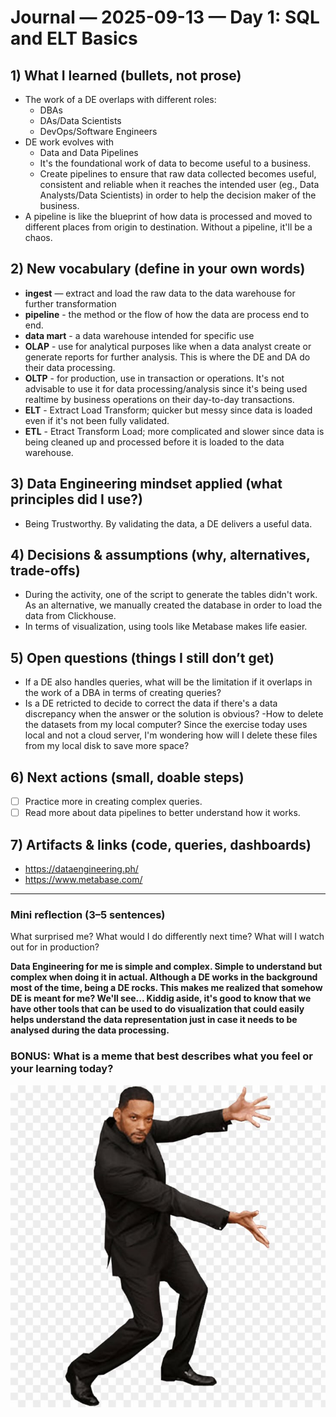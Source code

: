 # Journal — 2025-09-13 — Day 1: SQL and ELT Basics

## 1) What I learned (bullets, not prose)
- The work of a DE overlaps with different roles:
  * DBAs
  * DAs/Data Scientists
  * DevOps/Software Engineers
- DE work evolves with
    * Data and Data Pipelines
    * It's the foundational work of data to become useful to a business. 
    * Create pipelines to ensure that raw data collected becomes useful, consistent and reliable when it reaches the intended user (eg., Data Analysts/Data Scientists) in order to help the decision maker of the business.
- A pipeline is like the blueprint of how data is processed and moved to different places from origin to destination. Without a pipeline, it'll be a chaos.

## 2) New vocabulary (define in your own words)
- **ingest** — extract and load the raw data to the data warehouse for further transformation
- **pipeline** - the method or the flow of how the data are process end to end.  
- **data mart** - a data warehouse intended for specific use
- **OLAP** - use for analytical purposes like when a data analyst create or generate reports for further analysis. This is where the DE and DA do their data processing.
- **OLTP** - for production, use in transaction or operations. It's not advisable to use it for data processing/analysis since it's being used realtime by business operations on their day-to-day transactions.
- **ELT** - Extract Load Transform; quicker but messy since data is loaded even if it's not been fully validated.
- **ETL** - Etract Transform Load; more complicated and slower since data is being cleaned up and processed before it is loaded to the data warehouse.


## 3) Data Engineering mindset applied (what principles did I use?)
- Being Trustworthy. By validating the data, a DE delivers a useful data.

## 4) Decisions & assumptions (why, alternatives, trade-offs)
- During the activity, one of the script to generate the tables didn't work. As an alternative, we manually created the database in order to load the data from Clickhouse.
- In terms of visualization, using tools like Metabase makes life easier.

## 5) Open questions (things I still don’t get)
- If a DE also handles queries, what will be the limitation if it overlaps in the work of a DBA in terms of creating queries?
- Is a DE retricted to decide to correct the data if there's a data discrepancy when the answer or the solution is obvious? 
-How to delete the datasets from my local computer? Since the exercise today uses local and not a cloud server, I'm wondering how will I delete these files from my local disk to save more space?

## 6) Next actions (small, doable steps)
- [ ] Practice more in creating complex queries.
- [ ] Read more about data pipelines to better understand how it works.

## 7) Artifacts & links (code, queries, dashboards)
- https://dataengineering.ph/
- https://www.metabase.com/

---

### Mini reflection (3–5 sentences)
What surprised me? What would I do differently next time? What will I watch out for in production?

**Data Engineering for me is simple and complex. Simple to understand but complex when doing it in actual. Although a DE works in the background  most of the time, being a DE rocks. This makes me realized that somehow DE is meant for me? We'll see... Kiddig aside, it's good to know that we have other tools that can be used to do visualization that could easily helps understand the data representation just in case it needs to be analysed during the data processing.**


### BONUS: What is a meme that best describes what you feel or your learning today?

![Alt text](../assets/magic_transformation.jpg "A Data Engineer does magic transformation of data.")